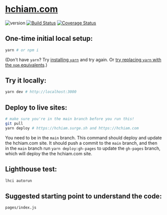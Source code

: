 # [hchiam.com](https://hchiam.com/?can-you-find-all-the-hidden-features?)

![version](https://img.shields.io/github/release/hchiam/hchiam.github.io) [![Build Status](https://travis-ci.org/hchiam/hchiam.github.io.svg?branch=master)](https://travis-ci.org/hchiam/hchiam.github.io) [![Coverage Status](https://coveralls.io/repos/github/hchiam/hchiam.github.io/badge.svg?branch=master)](https://coveralls.io/github/hchiam/hchiam.github.io?branch=master)

## One-time initial local setup:

```bash
yarn # or npm i
```

(Don't have `yarn`? Try [installing `yarn`](https://yarnpkg.com/en/docs/install) and try again. Or [try replacing `yarn` with the `npm` equivalents](https://github.com/hchiam/learning-yarn).)

## Try it locally:

```bash
yarn dev # http://localhost:3000
```

## Deploy to live sites:

```bash
# make sure you're in the main branch before you run this!
git pull
yarn deploy # https://hchiam.surge.sh and https://hchiam.com
```

You need to be in the `main` branch. This command should deploy and update the hchiam.com site. It should push a commit to the `main` branch, and then in the `main` branch run `yarn deploy:gh-pages` to update the `gh-pages` branch, which will deploy the the hchiam.com site.

## Lighthouse test:

```bash
lhci autorun
```

## Suggested starting point to understand the code:

`pages/index.js`
